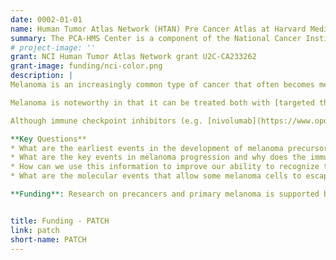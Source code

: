 ```yaml
---
date: 0002-01-01
name: Human Tumor Atlas Network (HTAN) Pre Cancer Atlas at Harvard Medical School
summary: The PCA-HMS Center is a component of the National Cancer Institute Human Tumor Atlas Network (HTAN), a multi-center program within the National Cancer Institute that emerged from the Beau Biden Cancer Moonshot Initiative.
# project-image: ''
grant: NCI Human Tumor Atlas Network grant U2C-CA233262
grant-image: funding/nci-color.png
description: |
Melanoma is an increasingly common type of cancer that often becomes metastatic when quite small, making melanoma a dangerous disease. Routine surveillance of the skin, followed by removal of lesions suspicious for cutaneous melanoma, is common in many developed countries. However, surveillance and staging are not perfect and some dangerous lesions slip through. Moreover, individuals with less access to healthcare do not benefit from regular monitoring and some times of melanoma (e.g. acral lentiginous melanoma) are underdiagnosed and undertreated, particularly in people of color. By improving our understanding of the sequence of molecular events that drive melanoma, the Melanoma Atlas will improve diagnosis, staging, and disease management.

Melanoma is noteworthy in that it can be treated both with [targeted therapy](https://www.nejm.org/doi/full/10.1056/NEJMoa1406037) (inhibitors of the RAF and MEK kinases for the ~50% cutaneous melanomas carrying BRAF mutations) and with [immunotherapy](https://www.nejm.org/doi/full/10.1056/nejmoa1302369) (inhibitors of the PD-1 and CTLA-4 checkpoint proteins). Understanding precisely why these therapies achieve longer and deeper remission in some patients than others is not only relevant to understanding targeted and immunotherapy in general, but also to improving patient care--choosing among treatment options at the level of individual patients is not always straightforward. The importance of understanding the high responsiveness of melanoma immunotherapy is increasing since many other types of solid cancer have proven to be much more resistant to immune therapy.

Although immune checkpoint inhibitors (e.g. [nivolumab](https://www.opdivo.com/) and [ipilimumab](https://www.yervoy.com/))

**Key Questions**  
* What are the earliest events in the development of melanoma precursors? How might these precursors be identified diagnostically and eradicated therapeutically?
* What are the key events in melanoma progression and why does the immune system successfully clear many pre-melanomas but fail to stop others?
* How can we use this information to improve our ability to recognize the subset of primary melanomas that are at high risk of progression to metastatic disease?
* What are the molecular events that allow some melanoma cells to escape therapy and survive as residual disease from which disseminated cancer can re-arise?

**Funding**: Research on precancers and primary melanoma is supported by the [NCI Human Tumor Atlas Network](https://www.cancer.gov/research/key-initiatives/moonshot-cancer-initiative/implementation/human-tumor-atlas) (Grant U2C-CA233262). [HTAN](https://doi.org/10.1016/j.cell.2020.03.053) aims to generate, publicly-accessible data on the spatial, genetic and epigenetic features of common human cancers and precancers. Research on advanced and metastatic melanomas are supported by the [NCI Cancer Systems Biology Program](https://csbconsortium.org/) (Grant U54-CA225088). Additional support is provided by the Ludwig Center at [Harvard Medical School](https://ludwigcenter.hms.harvard.edu/).


title: Funding - PATCH
link: patch
short-name: PATCH
---
```

